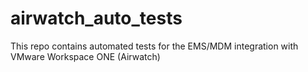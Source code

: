 # airwatch_auto_tests
This repo contains automated tests for the EMS/MDM integration with VMware Workspace ONE (Airwatch)
